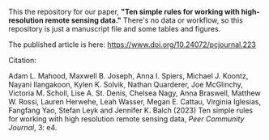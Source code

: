This the repository for our paper, **"Ten simple rules for working with high-resolution remote sensing data."** There's no data or workflow, so this repository is just a manuscript file and some tables and figures.

The published article is here: https://www.doi.org/10.24072/pcjournal.223

Citation:

Adam L. Mahood, Maxwell B.
Joseph, Anna I. Spiers, Michael
J. Koontz, Nayani Ilangakoon,
Kylen K. Solvik, Nathan
Quarderer, Joe McGlinchy,
Victoria M. Scholl, Lise A. St.
Denis, Chelsea Nagy, Anna
Braswell, Matthew W. Rossi,
Lauren Herwehe, Leah Wasser,
Megan E. Cattau, Virginia
Iglesias, Fangfang Yao, Stefan
Leyk and Jennifer K. Balch
(2023) Ten simple rules for
working with high resolution
remote sensing data, *Peer
Community Journal*, 3: e4.

